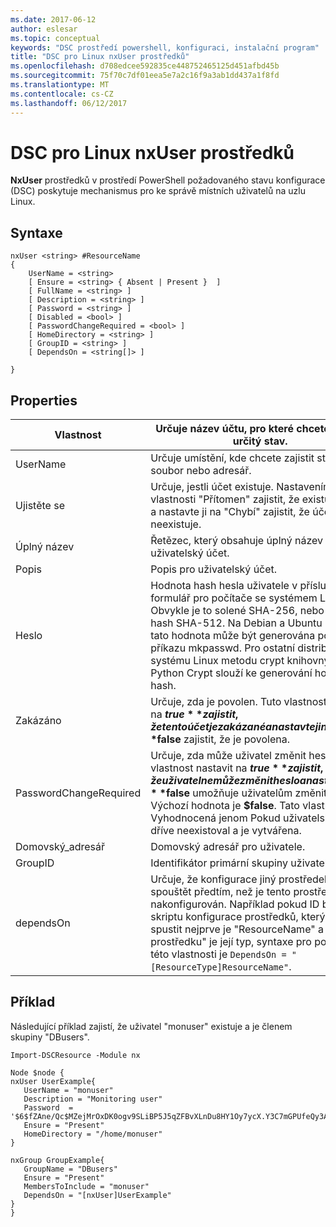 ```yaml
---
ms.date: 2017-06-12
author: eslesar
ms.topic: conceptual
keywords: "DSC prostředí powershell, konfiguraci, instalační program"
title: "DSC pro Linux nxUser prostředků"
ms.openlocfilehash: d708edcee592835ce448752465125d451afbd45b
ms.sourcegitcommit: 75f70c7df01eea5e7a2c16f9a3ab1dd437a1f8fd
ms.translationtype: MT
ms.contentlocale: cs-CZ
ms.lasthandoff: 06/12/2017
---
```

# <a name="dsc-for-linux-nxuser-resource"></a>DSC pro Linux nxUser prostředků

**NxUser** prostředků v prostředí PowerShell požadovaného stavu konfigurace (DSC) poskytuje mechanismus pro ke správě místních uživatelů na uzlu Linux.

## <a name="syntax"></a>Syntaxe

```
nxUser <string> #ResourceName
{
    UserName = <string>
    [ Ensure = <string> { Absent | Present }  ]
    [ FullName = <string> ]
    [ Description = <string> ]
    [ Password = <string> ]
    [ Disabled = <bool> ]
    [ PasswordChangeRequired = <bool> ]
    [ HomeDirectory = <string> ]
    [ GroupID = <string> ]
    [ DependsOn = <string[]> ]

}
```

## <a name="properties"></a>Properties

|  Vlastnost |  Určuje název účtu, pro které chcete zajistit určitý stav. | 
|---|---|
| UserName| Určuje umístění, kde chcete zajistit stav pro soubor nebo adresář.| 
| Ujistěte se| Určuje, jestli účet existuje. Nastavením této vlastnosti "Přítomen" zajistit, že existuje účet a nastavte ji na "Chybí" zajistit, že účet neexistuje.| 
| Úplný název| Řetězec, který obsahuje úplný název pro uživatelský účet.| 
| Popis| Popis pro uživatelský účet.| 
| Heslo| Hodnota hash hesla uživatele v příslušný formulář pro počítače se systémem Linux. Obvykle je to solené SHA-256, nebo hodnotu hash SHA-512. Na Debian a Ubuntu Linux tato hodnota může být generována pomocí příkazu mkpasswd. Pro ostatní distribucích systému Linux metodu crypt knihovny jazyka Python Crypt slouží ke generování hodnoty hash.| 
| Zakázáno| Určuje, zda je povolen. Tuto vlastnost nastavit na **$true** zajistit, že tento účet je zakázané a nastavte ji na **$false** zajistit, že je povolena.| 
| PasswordChangeRequired| Určuje, zda může uživatel změnit heslo. Tuto vlastnost nastavit na **$true** zajistit, že uživatel nemůže změnit heslo a nastavte ji na **$false** umožňuje uživatelům změnit heslo. Výchozí hodnota je **$false**. Tato vlastnost je Vyhodnocená jenom Pokud uživatelský účet dříve neexistoval a je vytvářena.| 
| Domovský_adresář| Domovský adresář pro uživatele.| 
| GroupID| Identifikátor primární skupiny uživatele.| 
| dependsOn | Určuje, že konfigurace jiný prostředek musí spouštět předtím, než je tento prostředek nakonfigurován. Například pokud ID bloku skriptu konfigurace prostředků, který chcete spustit nejprve je "ResourceName" a "Typ prostředku" je její typ, syntaxe pro používání této vlastnosti je `DependsOn = "[ResourceType]ResourceName"`.| 

## <a name="example"></a>Příklad

Následující příklad zajistí, že uživatel "monuser" existuje a je členem skupiny "DBusers".

```
Import-DSCResource -Module nx 

Node $node {
nxUser UserExample{
   UserName = "monuser"
   Description = "Monitoring user"
   Password  =    '$6$fZAne/Qc$MZejMrOxDK0ogv9SLiBP5J5qZFBvXLnDu8HY1Oy7ycX.Y3C7mGPUfeQy3A82ev3zIabhDQnj2ayeuGn02CqE/0'
   Ensure = "Present"
   HomeDirectory = "/home/monuser"
}
 
nxGroup GroupExample{
   GroupName = "DBusers"
   Ensure = "Present"
   MembersToInclude = "monuser"
   DependsOn = "[nxUser]UserExample"            
}
}
```

